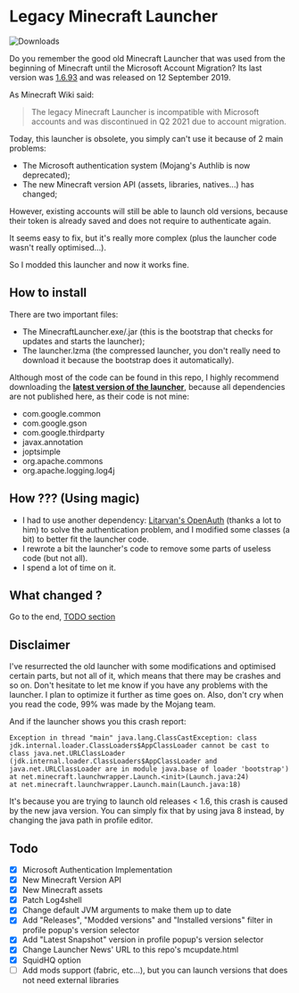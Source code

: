 # Legacy Minecraft Launcher

![Downloads](https://img.shields.io/github/downloads/SkyVerseMc/Legacy-Minecraft-Launcher/total.svg)

Do you remember the good old Minecraft Launcher that was used from the beginning of Minecraft until the Microsoft Account Migration?
Its last version was [1.6.93](https://minecraft.fandom.com/wiki/Launcher_1.6.93  "Launcher 1.6.93") and was released on 12 September 2019.

As Minecraft Wiki said:

> The legacy Minecraft Launcher is incompatible with Microsoft accounts and was discontinued in Q2 2021 due to account migration.

Today, this launcher is obsolete, you simply can't use it because of 2 main problems:
- The Microsoft authentication system (Mojang's Authlib is now deprecated);
- The new Minecraft version API (assets, libraries, natives...) has changed;

However, existing accounts will still be able to launch old versions, because their token is already saved and does not require to authenticate again.

It seems easy to fix, but it's really more complex (plus the launcher code wasn't really optimised...).

So I modded this launcher and now it works fine.

## How to install
There are two important files:
- The MinecraftLauncher.exe/.jar (this is the bootstrap that checks for updates and starts the launcher);
- The launcher.lzma (the compressed launcher, you don't really need to download it because the bootstrap does it automatically).

Although most of the code can be found in this repo, I highly recommend downloading the [**latest version of the launcher**](https://github.com/SkyVerseMc/LegacyMinecraftLauncher/releases/latest), because all dependencies are not published here, as their code is not mine:

- com.google.common
- com.google.gson
- com.google.thirdparty
- javax.annotation
- joptsimple
- org.apache.commons
- org.apache.logging.log4j

## How ??? (Using magic)

- I had to use another dependency: [Litarvan's OpenAuth](https://github.com/Litarvan/OpenAuth) (thanks a lot to him) to solve the authentication problem, and I modified some classes (a bit) to better fit the launcher code.
- I rewrote a bit the launcher's code to remove some parts of useless code (but not all).
- I spend a lot of time on it.

## What changed ?
Go to the end, [TODO section](#todo)

## Disclaimer
I've resurrected the old launcher with some modifications and optimised certain parts, but not all of it, which means that there may be crashes and so on. Don't hesitate to let me know if you have any problems with the launcher. I plan to optimize it further as time goes on. Also, don't cry when you read the code, 99% was made by the Mojang team.

And if the launcher shows you this crash report:
```
Exception in thread "main" java.lang.ClassCastException: class jdk.internal.loader.ClassLoaders$AppClassLoader cannot be cast to class java.net.URLClassLoader (jdk.internal.loader.ClassLoaders$AppClassLoader and java.net.URLClassLoader are in module java.base of loader 'bootstrap')
at net.minecraft.launchwrapper.Launch.<init>(Launch.java:24)
at net.minecraft.launchwrapper.Launch.main(Launch.java:18)
```
It's because you are trying to launch old releases < 1.6, this crash is caused by the new java version.
You can simply fix that by using java 8 instead, by changing the java path in profile editor.

## Todo
- [x] Microsoft Authentication Implementation
- [x] New Minecraft Version API
- [x] New Minecraft assets
- [x] Patch Log4shell
- [x] Change default JVM arguments to make them up to date
- [x] Add "Releases", "Modded versions" and "Installed versions" filter in profile popup's version selector
- [x] Add "Latest Snapshot" version in profile popup's version selector
- [x] Change Launcher News' URL to this repo's mcupdate.html
- [x] SquidHQ option
- [ ] Add mods support (fabric, etc...), but you can launch versions that does not need external libraries

